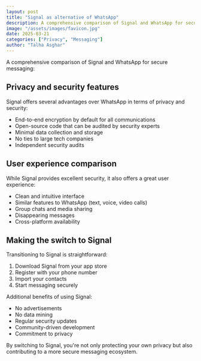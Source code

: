 ```yaml
---
layout: post
title: "Signal as alternative of WhatsApp"
description: A comprehensive comparison of Signal and WhatsApp for secure messaging
image: "/assets/images/favicon.jpg"
date: 2025-03-21
categories: ["Privacy", "Messaging"]
author: "Talha Asghar"
---
```


A comprehensive comparison of Signal and WhatsApp for secure messaging:

## Privacy and security features

Signal offers several advantages over WhatsApp in terms of privacy and security:

- End-to-end encryption by default for all communications
- Open-source code that can be audited by security experts
- Minimal data collection and storage
- No ties to large tech companies
- Independent security audits

## User experience comparison

While Signal provides excellent security, it also offers a great user experience:

- Clean and intuitive interface
- Similar features to WhatsApp (text, voice, video calls)
- Group chats and media sharing
- Disappearing messages
- Cross-platform availability

## Making the switch to Signal

Transitioning to Signal is straightforward:

1. Download Signal from your app store
2. Register with your phone number
3. Import your contacts
4. Start messaging securely

Additional benefits of using Signal:

- No advertisements
- No data mining
- Regular security updates
- Community-driven development
- Commitment to privacy

By switching to Signal, you're not only protecting your own privacy but also contributing to a more secure messaging ecosystem. 